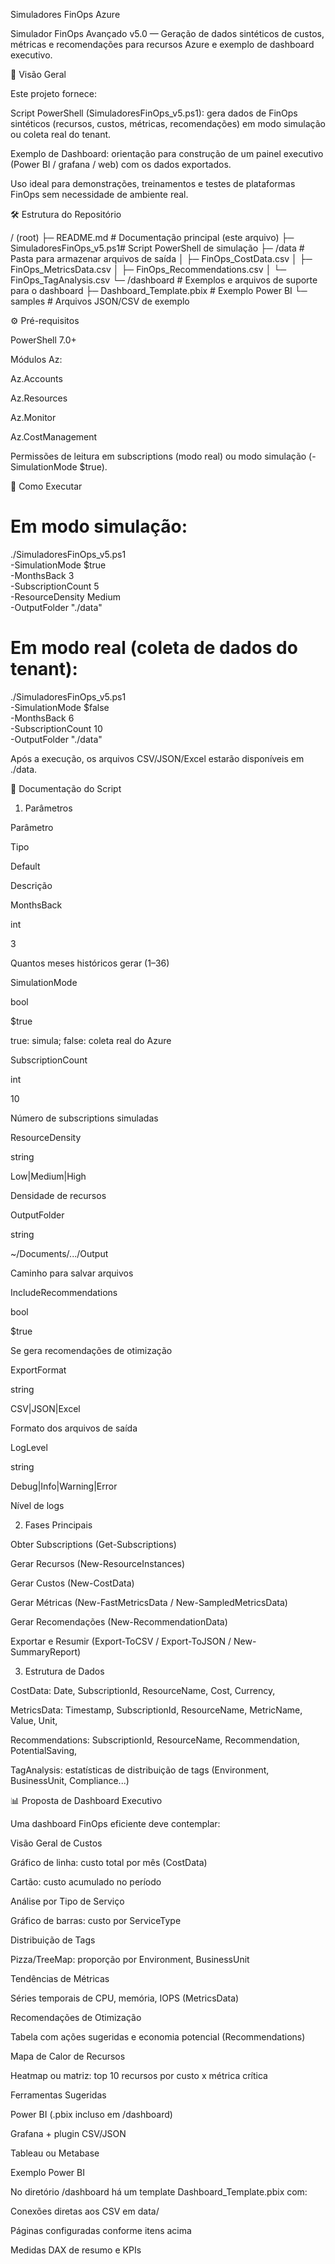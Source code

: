 Simuladores FinOps Azure

Simulador FinOps Avançado v5.0 — Geração de dados sintéticos de custos, métricas e recomendações para recursos Azure e exemplo de dashboard executivo.

📖 Visão Geral

Este projeto fornece:

Script PowerShell (SimuladoresFinOps_v5.ps1): gera dados de FinOps sintéticos (recursos, custos, métricas, recomendações) em modo simulação ou coleta real do tenant.

Exemplo de Dashboard: orientação para construção de um painel executivo (Power BI / grafana / web) com os dados exportados.

Uso ideal para demonstrações, treinamentos e testes de plataformas FinOps sem necessidade de ambiente real.

🛠️ Estrutura do Repositório

/ (root)
├─ README.md               # Documentação principal (este arquivo)
├─ SimuladoresFinOps_v5.ps1# Script PowerShell de simulação
├─ /data                   # Pasta para armazenar arquivos de saída
│   ├─ FinOps_CostData.csv
│   ├─ FinOps_MetricsData.csv
│   ├─ FinOps_Recommendations.csv
│   └─ FinOps_TagAnalysis.csv
└─ /dashboard              # Exemplos e arquivos de suporte para o dashboard
    ├─ Dashboard_Template.pbix   # Exemplo Power BI
    └─ samples               # Arquivos JSON/CSV de exemplo

⚙️ Pré-requisitos

PowerShell 7.0+

Módulos Az:

Az.Accounts

Az.Resources

Az.Monitor

Az.CostManagement

Permissões de leitura em subscriptions (modo real) ou modo simulação (-SimulationMode $true).

🚀 Como Executar

# Em modo simulação:
./SimuladoresFinOps_v5.ps1 \
  -SimulationMode $true \
  -MonthsBack 3 \
  -SubscriptionCount 5 \
  -ResourceDensity Medium \
  -OutputFolder "./data"

# Em modo real (coleta de dados do tenant):
./SimuladoresFinOps_v5.ps1 \
  -SimulationMode $false \
  -MonthsBack 6 \
  -SubscriptionCount 10 \
  -OutputFolder "./data"

Após a execução, os arquivos CSV/JSON/Excel estarão disponíveis em ./data.

📝 Documentação do Script

1. Parâmetros

Parâmetro

Tipo

Default

Descrição

MonthsBack

int

3

Quantos meses históricos gerar (1–36)

SimulationMode

bool

$true

true: simula; false: coleta real do Azure

SubscriptionCount

int

10

Número de subscriptions simuladas

ResourceDensity

string

Low|Medium|High

Densidade de recursos

OutputFolder

string

~/Documents/.../Output

Caminho para salvar arquivos

IncludeRecommendations

bool

$true

Se gera recomendações de otimização

ExportFormat

string

CSV|JSON|Excel

Formato dos arquivos de saída

LogLevel

string

Debug|Info|Warning|Error

Nível de logs

2. Fases Principais

Obter Subscriptions (Get-Subscriptions)

Gerar Recursos (New-ResourceInstances)

Gerar Custos (New-CostData)

Gerar Métricas (New-FastMetricsData / New-SampledMetricsData)

Gerar Recomendações (New-RecommendationData)

Exportar e Resumir (Export-ToCSV / Export-ToJSON / New-SummaryReport)

3. Estrutura de Dados

CostData: Date, SubscriptionId, ResourceName, Cost, Currency, <Tags>

MetricsData: Timestamp, SubscriptionId, ResourceName, MetricName, Value, Unit, <Tags>

Recommendations: SubscriptionId, ResourceName, Recommendation, PotentialSaving, <Tags>

TagAnalysis: estatísticas de distribuição de tags (Environment, BusinessUnit, Compliance...)

📊 Proposta de Dashboard Executivo

Uma dashboard FinOps eficiente deve contemplar:

Visão Geral de Custos

Gráfico de linha: custo total por mês (CostData)

Cartão: custo acumulado no período

Análise por Tipo de Serviço

Gráfico de barras: custo por ServiceType

Distribuição de Tags

Pizza/TreeMap: proporção por Environment, BusinessUnit

Tendências de Métricas

Séries temporais de CPU, memória, IOPS (MetricsData)

Recomendações de Otimização

Tabela com ações sugeridas e economia potencial (Recommendations)

Mapa de Calor de Recursos

Heatmap ou matriz: top 10 recursos por custo x métrica crítica

Ferramentas Sugeridas

Power BI (.pbix incluso em /dashboard)

Grafana + plugin CSV/JSON

Tableau ou Metabase

Exemplo Power BI

No diretório /dashboard há um template Dashboard_Template.pbix com:

Conexões diretas aos CSV em data/

Páginas configuradas conforme itens acima

Medidas DAX de resumo e KPIs




